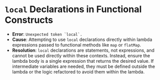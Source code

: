 
# `local` Declarations in Functional Constructs

- **Error**: ```Unexpected token `local`.```
- **Cause**: Attempting to use `local` declarations directly within lambda expressions passed to functional methods like `map` or `flatMap`.
- **Resolution**: `local` declarations are statements, not expressions, and cannot be used directly within these contexts. Instead, ensure the lambda body is a single expression that returns the desired value. If intermediate variables are needed, they must be defined outside the lambda or the logic refactored to avoid them within the lambda.
